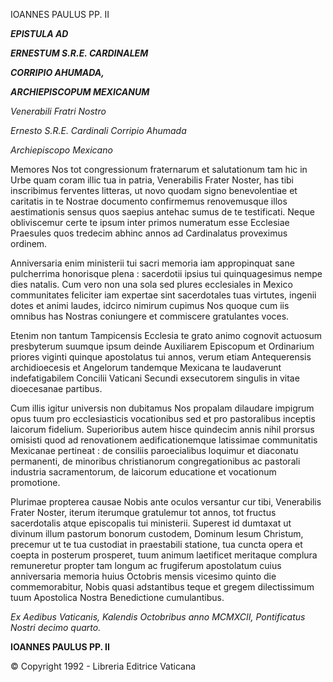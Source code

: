 IOANNES PAULUS PP. II

***EPISTULA AD***

***ERNESTUM S.R.E. CARDINALEM***

***CORRIPIO AHUMADA,***

***ARCHIEPISCOPUM MEXICANUM***

*Venerabili Fratri Nostro*

*Ernesto S.R.E. Cardinali Corripio Ahumada*

*Archiepiscopo Mexicano*

Memores Nos tot congressionum fraternarum et salutationum tam hic in Urbe quam coram illic tua in patria, Venerabilis Frater Noster, has tibi inscribimus ferventes litteras, ut novo quodam signo benevolentiae et caritatis in te Nostrae documento confirmemus renovemusque illos aestimationis sensus quos saepius antehac sumus de te testificati. Neque obliviscemur certe te ipsum inter primos numeratum esse Ecclesiae Praesules quos tredecim abhinc annos ad Cardinalatus proveximus ordinem.

Anniversaria enim ministerii tui sacri memoria iam appropinquat sane pulcherrima honorisque plena : sacerdotii ipsius tui quinquagesimus nempe dies natalis. Cum vero non una sola sed plures ecclesiales in Mexico communitates feliciter iam expertae sint sacerdotales tuas virtutes, ingenii dotes et animi laudes, idcirco nimirum cupimus Nos quoque cum iis omnibus has Nostras coniungere et commiscere gratulantes voces.

Etenim non tantum Tampicensis Ecclesia te grato animo cognovit actuosum presbyterum suumque ipsum deinde Auxiliarem Episcopum et Ordinarium priores viginti quinque apostolatus tui annos, verum etiam Antequerensis archidioecesis et Angelorum tandemque Mexicana te laudaverunt indefatigabilem Concilii Vaticani Secundi exsecutorem singulis in vitae dioecesanae partibus.

Cum illis igitur universis non dubitamus Nos propalam dilaudare impigrum opus tuum pro ecclesiasticis vocationibus sed et pro pastoralibus inceptis laicorum fidelium. Superioribus autem hisce quindecim annis nihil prorsus omisisti quod ad renovationem aedificationemque latissimae communitatis Mexicanae pertineat : de consiliis paroecialibus loquimur et diaconatu permanenti, de minoribus christianorum congregationibus ac pastorali industria sacramentorum, de laicorum educatione et vocationum promotione.

Plurimae propterea causae Nobis ante oculos versantur cur tibi, Venerabilis Frater Noster, iterum iterumque gratulemur tot annos, tot fructus sacerdotalis atque episcopalis tui ministerii. Superest id dumtaxat ut divinum illum pastorum bonorum custodem, Dominum Iesum Christum, precemur ut te tua custodiat in praestabili statione, tua cuncta opera et coepta in posterum prosperet, tuum animum laetificet meritaque complura remuneretur propter tam longum ac frugiferum apostolatum cuius anniversaria memoria huius Octobris mensis vicesimo quinto die commemorabitur, Nobis quasi adstantibus teque et gregem dilectissimum tuum Apostolica Nostra Benedictione cumulantibus.

*Ex Aedibus Vaticanis, Kalendis Octobribus anno MCMXCII, Pontificatus Nostri decimo quarto.*

**IOANNES PAULUS PP. II**

© Copyright 1992 - Libreria Editrice Vaticana